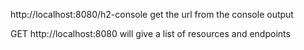 

http://localhost:8080/h2-console
get the url from the console output

GET http://localhost:8080 will give a list of resources and endpoints